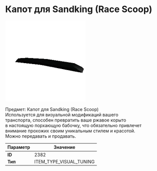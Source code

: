 # Капот для Sandking (Race Scoop)

![Item Image](../img/2382.webp?raw=true)

Предмет: Капот для Sandking (Race Scoop)<br>Используется для визуальной модификаций вашего<br>транспорта, способен превратить ваше ржавое корыто<br>в настоящую порхающую бабочку, что обязательно привлечет<br>внимание прохожих своим уникальным стилем и красотой.<br>Можно передавать и продавать.


| Параметр | Значение |
|----------|----------|
| **ID** | 2382 |
| **Тип** | ITEM_TYPE_VISUAL_TUNING |

